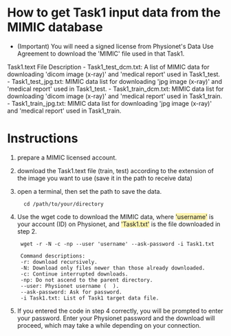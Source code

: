 # How to get Task1 input data from the MIMIC database

- (Important) You will need a signed license from Physionet's Data Use Agreement to download the 'MIMIC' file used in that Task1.

Task1.text File Description
	- Task1_test_dcm.txt: A list of MIMIC data for downloading 'dicom image (x-ray)' and 'medical report' used in Task1_test.
	- Task1_test_jpg.txt: MIMIC data list for downloading 'jpg image (x-ray)' and 'medical report' used in Task1_test.
	- Task1_train_dcm.txt: MIMIC data list for downloading 'dicom image (x-ray)' and 'medical report' used in Task1_train.
	- Task1_train_jpg.txt: MIMIC data list for downloading 'jpg image (x-ray)' and 'medical report' used in Task1_train.

# Instructions

1. prepare a MIMIC licensed account.

2. download the Task1.text file (train, test) according to the extension of the image you want to use (save it in the path to receive data)

3. open a terminal, then set the path to save the data.
	>
		 cd /path/to/your/directory

4. Use the wget code to download the MIMIC data, where <span style='background-color: #fff5b1'>'username'</span> is your account (ID) on Physionet, and <span style='background-color: #fff5b1'>'Task1.txt'</span> is the file downloaded in step 2.

	>
		wget -r -N -c -np --user 'username' --ask-password -i Task1.txt
	
	> 
	
		Command descriptions:
		-r: download recursively.
		-N: Download only files newer than those already downloaded.
		-c: Continue interrupted downloads.
		-np: Do not ascend to the parent directory.
		--user: Physionet username (  ).
		--ask-password: Ask for password.
		-i Task1.txt: List of Task1 target data file.

5. If you entered the code in step 4 correctly, you will be prompted to enter your password. Enter your Physionet password and the download will proceed, which may take a while depending on your connection.

